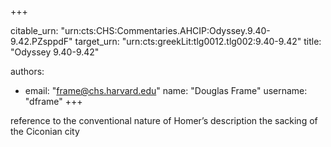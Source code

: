 +++


citable_urn: "urn:cts:CHS:Commentaries.AHCIP:Odyssey.9.40-9.42.PZsppdF"
target_urn: "urn:cts:greekLit:tlg0012.tlg002:9.40-9.42"
title: "Odyssey 9.40-9.42"

authors:
- email: "frame@chs.harvard.edu"
  name: "Douglas Frame"
  username: "dframe"
+++

<p>reference to the conventional nature of Homer’s description the sacking of the Ciconian city</p>